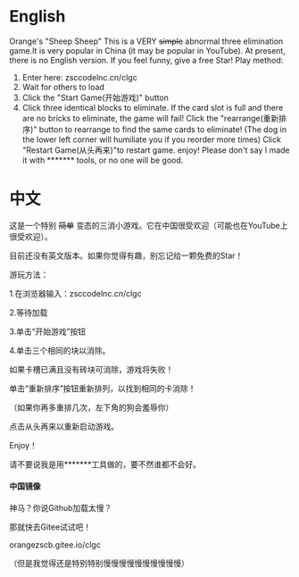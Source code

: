 # English
Orange's "Sheep Sheep"
This is a VERY ~~simple~~ abnormal three elimination game.It is very popular in China (it may be popular in YouTube). 
At present, there is no English version. If you feel funny, give a free Star!
Play method:
1. Enter here: zsccodelnc.cn/clgc
2. Wait for others to load
3. Click the "Start Game(开始游戏)" button
4. Click three identical blocks to eliminate. 
If the card slot is full and there are no bricks to eliminate, the game will fail! 
Click the "rearrange(重新排序)" button to rearrange to find the same cards to eliminate! 
(The dog in the lower left corner will humiliate you if you reorder more times)
Click "Restart Game(从头再来)"to restart game.
enjoy!
Please don't say I made it with ******* tools, or no one will be good.
# 中文
这是一个特别 ~~简单~~ 变态的三消小游戏。它在中国很受欢迎（可能也在YouTube上很受欢迎）。


目前还没有英文版本。如果你觉得有趣，别忘记给一颗免费的Star！


游玩方法：


1.在浏览器输入：zsccodelnc.cn/clgc


2.等待加载


3.单击“开始游戏”按钮


4.单击三个相同的块以消除。


如果卡槽已满且没有砖块可消除，游戏将失败！


单击“重新排序”按钮重新排列，以找到相同的卡消除！


（如果你再多重排几次，左下角的狗会羞辱你）


点击从头再来以重新启动游戏。


Enjoy！


请不要说我是用*******工具做的，要不然谁都不会好。

#### 中国镜像

神马？你说Github加载太慢？

那就快去Gitee试试吧！

orangezscb.gitee.io/clgc

（但是我觉得还是特别特别慢慢慢慢慢慢慢慢慢慢）
